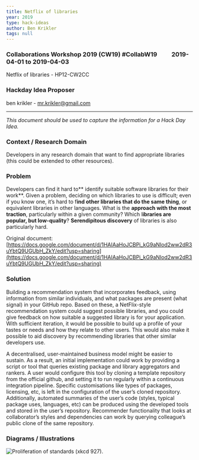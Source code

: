 ```yaml
---
title: Netflix of libraries
year: 2019
type: hack-ideas
author: Ben Krikler
tags: null
---
```

### Collaborations Workshop 2019 (CW19) #CollabW19          2019-04-01 to 2019-04-03

Netflix of libraries - HP12-CW2CC


### **Hackday Idea Proposer**

ben krikler - mr.krikler@gmail.com



---


_This document should be used to capture the information for a Hack Day Idea._


### **Context / Research Domain**

Developers in any research domain that want to find appropriate libraries (this could be extended to other resources).


### **Problem**

Developers can find it hard to** identify suitable software libraries for their work**. Given a problem, deciding on which libraries to use is difficult; even if you know one, it’s hard to f**ind other libraries that do the same thing**, or equivalent libraries in other languages. What is the **approach with the most traction**, particularly within a given community? Which l**ibraries are popular, but low-quality**? **Serendipitous discovery** of libraries is also particularly hard.

Original document: [https://docs.google.com/document/d/1HAIAaHoJCBPi_kG9aNIod2ww2dR3uYbtQ9UGUbH_ZkY/edit?usp=sharing](https://docs.google.com/document/d/1HAIAaHoJCBPi_kG9aNIod2ww2dR3uYbtQ9UGUbH_ZkY/edit?usp=sharing) 


### **Solution**

Building a recommendation system that incorporates feedback, using information from similar individuals, and what packages are present (what signal) in your GitHub repo. Based on these, a NetFlix-style recommendation system could suggest possible libraries, and you could give feedback on how suitable a suggested library is for your application. With sufficient iteration, it would be possible to build up a profile of your tastes or needs and how they relate to other users. This would also make it possible to aid discovery by recommending libraries that other similar developers use.  

A decentralised, user-maintained business model might be easier to sustain. As a result, an initial implementation could work by providing a script or tool that queries existing package and library aggregators and rankers. A user would configure this tool by cloning a template repository from the official github, and setting it to run regularly within a continuous integration pipeline.  Specific customisations like types of packages, licensing, etc, is left in the configuration of the user’s cloned repository.  Additionally, automated summaries of the user’s code (styles, typical package uses, languages, etc) can be produced using the developed tools and stored in the user’s repository.  Recommender functionality that looks at collaborator’s styles and dependencies can work by querying colleague’s public clone of the same repository.


### **Diagrams / Illustrations**




![Proliferation of standards (xkcd 927).](../images/cw19-xkcd927.jpg)


